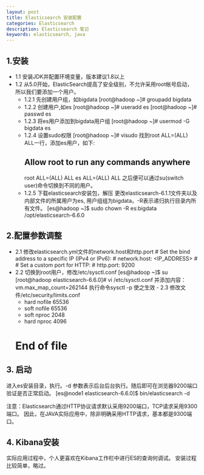 ```yaml
---
layout: post
title: Elasticsearch 安装配置
categories: Elasticsearch
description: Elasticsearch 笔记
keywords: elasticsearch, java
---
```


## 1.安装
- 1.1 安装JDK并配置环境变量，版本建议1.8以上
- 1.2 从5.0开始，ElasticSearch提高了安全级别，不允许采用root帐号启动，所以我们要添加一个用户。
    - 1.2.1 先创建用户组，如bigdata
		[root@hadoop ~]# groupadd bigdata
	- 1.2.2 创建用户,如es
	    [root@hadoop ~]# useradd es
		[root@hadoop ~]# passwd es
	- 1.2.3 将es用户添加到bigdata用户组
		[root@hadoop ~]# usermod -G bigdata es
	- 1.2.4 设置sudo权限
		[root@hadoop ~]# visudo
		找到root ALL=(ALL) ALL一行，添加es用户，如下:
		## Allow root to run any commands anywhere
		root    ALL=(ALL)       ALL
		es      ALL=(ALL)       ALL
		之后便可以通过su(switch user)命令切换到不同的用户。	
	- 1.2.5 下载elasticsearch安装包，解压
		更改elasticsearch-6.1.1文件夹以及内部文件的所属用户为es, 
		用户组组为bigdata，-R表示递归执行目录内所有文件。
		[es@hadoop ~]$ sudo chown -R es:bigdata /opt/elasticsearch-6.6.0

## 2.配置参数调整
   - 2.1 修改elasticsearch.yml文件的network.host和http.port
	# Set the bind address to a specific IP (IPv4 or IPv6):
	#
	network.host: <IP_ADDRESS>
	#
	# Set a custom port for HTTP:
	#
	http.port: 9200
   - 2.2 切换到root用户，修改/etc/sysctl.conf
	[es@hadoop ~]$ su 
	[root@hadoop elasticsearch-6.6.0]# vi /etc/sysctl.conf
	并添加内容：
	vm.max_map_count=262144
	执行命令sysctl -p 使之生效
	- 2.3 修改文件/etc/security/limits.conf
		* hard nofile 65536
		* soft nofile 65536
		* soft nproc 2048
		* hard nproc 4096
		# End of file
		
## 3. 启动
   进入es安装目录，执行。-d 参数表示后台后台执行。随后即可在浏览器9200端口验证是否正常启动。
   [es@node1 elasticsearch-6.6.0]$ bin/elasticsearch -d
		
   注意：Elasticsearch通过HTTP协议请求默认采用9200端口，TCP请求采用9300端口。
   因此，在JAVA实际应用中，除非明确采用HTTP请求，基本都是9300端口。
	
## 4. Kibana安装
   实际应用过程中，个人更喜欢在Kibana工作栏中进行ES的查询何调试。
   安装过程比较简单，略过。

	
